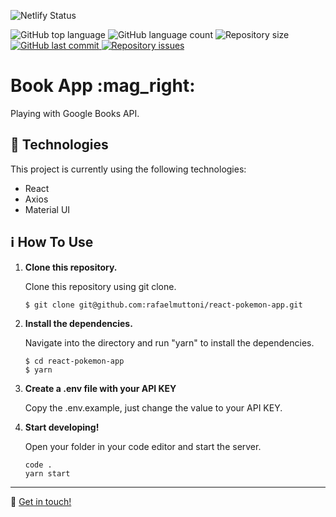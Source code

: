 ![Netlify Status](https://api.netlify.com/api/v1/badges/6ec35d25-adc1-40e7-be1e-4d73e816d5fa/deploy-status)
<p>
  <img alt="GitHub top language" src="https://img.shields.io/github/languages/top/rafaelmuttoni/book-app.svg">

  <img alt="GitHub language count" src="https://img.shields.io/github/languages/count/rafaelmuttoni/book-app.svg">

  <img alt="Repository size" src="https://img.shields.io/github/repo-size/rafaelmuttoni/book-app.svg">

  <a href="https://github.com/rafaelmuttoni/book-app/commits/master">
    <img alt="GitHub last commit" src="https://img.shields.io/github/last-commit/rafaelmuttoni/book-app.svg">
  </a>

  <a href="https://github.com/rafaelmuttoni/book-app/issues">
    <img alt="Repository issues" src="https://img.shields.io/github/issues/rafaelmuttoni/book-app.svg">
  </a>
</p>

<h1>
  Book App :mag_right:
</h1>

<p>Playing with Google Books API.</p>

## :rocket: Technologies

This project is currently using the following technologies:

- React
- Axios
- Material UI

## :information_source: How To Use

1.  **Clone this repository.**

    Clone this repository using git clone.

    ```shell
    $ git clone git@github.com:rafaelmuttoni/react-pokemon-app.git
    ```

1.  **Install the dependencies.**

    Navigate into the directory and run "yarn" to install the dependencies.

    ```shell
    $ cd react-pokemon-app
    $ yarn
    ```
    
1.  **Create a .env file with your API KEY**

    Copy the .env.example, just change the value to your API KEY.

    
1.  **Start developing!**

    Open your folder in your code editor and start the server.

    ```shell
    code .
    yarn start
    ```

---

:wave: [Get in touch!](https://www.linkedin.com/in/rafaelmuttoni/)
